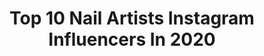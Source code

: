 ---
title: Top 10 Nail Artists Instagram Influencers In 2020
description: >-
  Find top nail artists Instagram influencers in 2020. Most popular hashtags: #nails #nailart #nailswag #nailstagram.
platform: Instagram
profiles:
  - username: "toxicvanitynails"
    fullname: >-
      𝚂𝚒𝚕
    location: "Spain"
    followers: 23781
    engagement: 1359
    commentsToLikes: 0.057132
    avatar: "https://scontent-bos3-1.cdninstagram.com/v/t51.2885-19/s320x320/57240740_411433566346508_5365446675726860288_n.jpg?_nc_ht=scontent-bos3-1.cdninstagram.com&_nc_ohc=eTyZDyrzAS4AX-43k0_&oh=bcee9ab2ded99e670610cc4f31d0449f&oe=5EA48489"
    verified: false
    hashtags: "#nails, #nailart, #naildesign, #greenandgoldnails"
  - username: "angelicaceci95"
    fullname: >-
      Angelica 💙
    location: "Italy"
    followers: 3037
    engagement: 3177
    commentsToLikes: 0.115896
    avatar: "https://scontent-nrt1-1.cdninstagram.com/v/t51.2885-19/s320x320/47581445_535079433677501_6580833699355426816_n.jpg?_nc_ht=scontent-nrt1-1.cdninstagram.com&_nc_ohc=mVvdyGJzOSQAX-rPpOx&oh=f6d151694e91ffa450d326611145195c&oe=5E9DBB36"
    verified: false
    hashtags: "#fititalia, #style, #beauty, #health"
  - username: "nailsbybano"
    fullname: >-
      Bano Betweni
    location: "Sweden"
    followers: 99083
    engagement: 741
    commentsToLikes: 0.021199
    avatar: "https://scontent-ams4-1.cdninstagram.com/v/t51.2885-19/s320x320/82394210_540930579872511_113650319325396992_n.jpg?_nc_ht=scontent-ams4-1.cdninstagram.com&_nc_ohc=TIViRc5xXYYAX9meOPZ&oh=33217c438e0429cd2f153499481d4d22&oe=5EB9B161"
    verified: false
    hashtags: "#sidebyside, #blueglitter, #longnails, #milkynails"
  - username: "nailfashionbyjenny"
    fullname: >-
      NailfashionbyJenny
    location: "Germany"
    followers: 3556
    engagement: 2338
    commentsToLikes: 0.051902
    avatar: "https://instagram.fgyd4-2.fna.fbcdn.net/v/t51.2885-19/s320x320/52826022_1990737837901940_4943429520003694592_n.jpg?_nc_ht=instagram.fgyd4-2.fna.fbcdn.net&_nc_ohc=nb64yMwQkBUAX_ojqvr&oh=112b84730c8bfab673a9c64c73aeda53&oe=5EB08812"
    verified: false
    hashtags: "#nailsonpoint, #nudenailart, #babyboomernails, #glitternails"
  - username: "solcitolopezf"
    fullname: >-
      Sol Lopez Ferraro
    location: ""
    followers: 6301
    engagement: 912
    commentsToLikes: 0.063757
    avatar: "https://scontent-amt2-1.cdninstagram.com/v/t51.2885-19/s320x320/54446508_321339218579093_1645045536056672256_n.jpg?_nc_ht=scontent-amt2-1.cdninstagram.com&_nc_ohc=b3p2p7QLD0kAX8GP_zq&oh=9bf2c13f33516b2407a553d2dead2afe&oe=5EBC8E75"
    verified: false
    hashtags: "#patrickstar, #disneynails, #kimetsunoyaibanails, #otakunails"
  - username: "vinanailshouston"
    fullname: >-
      Vina's Nails
    location: ""
    followers: 109206
    engagement: 285
    commentsToLikes: 0.039597
    avatar: "https://scontent-ams4-1.cdninstagram.com/v/t51.2885-19/s320x320/69433605_2110828445892826_8962598347244306432_n.jpg?_nc_ht=scontent-ams4-1.cdninstagram.com&_nc_ohc=LsCoDyaVN64AX_qJq7U&oh=db810ac2f0c660831556944fa47da52e&oe=5EB7972E"
    verified: false
    hashtags: "#louisvuitton, #nailstyle, #nailsonpoint, #nailsonfleek"
  - username: "donuttouchmynails"
    fullname: >-
      Anisa
    location: "United Kingdom"
    followers: 7069
    engagement: 910
    commentsToLikes: 0.139460
    avatar: "https://scontent-lhr8-1.cdninstagram.com/v/t51.2885-19/s320x320/79901442_2698370793612400_5320844385250705408_n.jpg?_nc_ht=scontent-lhr8-1.cdninstagram.com&_nc_ohc=Ip4PolsT_0AAX_p4eoH&oh=204188e1f9449360c81ff8e54c2d7e7d&oe=5EB8FE7E"
    verified: false
    hashtags: "#orangenails, #giveawayindia, #blacknails, #meownails"
  - username: "nailsby_kana"
    fullname: >-
      Kana
    location: "Japan"
    followers: 10459
    engagement: 1279
    commentsToLikes: 0.012081
    avatar: "https://scontent-ort2-1.cdninstagram.com/vp/374ace48422d9261dde2f3d8d147bd0f/5DFCB91C/t51.2885-19/s320x320/27579790_1738863419509309_8610372314137100288_n.jpg?_nc_ht=scontent-ort2-1.cdninstagram.com"
    verified: false
    hashtags: "#nailart, #nailitmag, #gelextension, #losangeles"
  - username: "missladyfinger"
    fullname: >-
      taryn granados
    location: "United States"
    followers: 31516
    engagement: 130
    commentsToLikes: 0.056026
    avatar: "https://scontent-ams4-1.cdninstagram.com/v/t51.2885-19/s320x320/54513055_2313166505626419_8399180019049431040_n.jpg?_nc_ht=scontent-ams4-1.cdninstagram.com&_nc_ohc=0n4LQcOfJckAX_yeZ9e&oh=12328d3ea1ef1917b4fdee03f7cba8c8&oe=5EB696E8"
    verified: true
    hashtags: "#flyingsolo, #solemate, #priorities, #loveisblind"
  - username: "chroma_nails"
    fullname: >-
      Jennifer Dye
    location: "United States"
    followers: 15654
    engagement: 567
    commentsToLikes: 0.029637
    avatar: "https://scontent-lhr8-1.cdninstagram.com/v/t51.2885-19/s320x320/44421093_1954662961504137_1601845045596520448_n.jpg?_nc_ht=scontent-lhr8-1.cdninstagram.com&_nc_ohc=IAfhF-VxdOIAX_0j0_i&oh=269e2849e6622dfba108af633e481133&oe=5EBB13D7"
    verified: false
    hashtags: "#skittlemani, #oliveandjunecv, #mauvenails, #mintcandyapple"
---